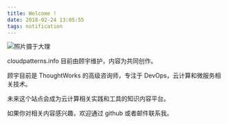 ```yaml
---
title: Welcome !
date: 2018-02-24 13:05:55
tags: notification
---
```

![照片摄于大理](/images/hero.jpg)

cloudpatterns.info 目前由顾宇维护，内容为共同创作。

顾宇目前是 ThoughtWorks 的高级咨询师，专注于 DevOps，云计算和微服务相关技术。

未来这个站点会成为云计算相关实践和工具的知识内容平台。

如果你对相关内容感兴趣，欢迎通过 github 或者邮件联系我。
